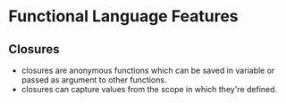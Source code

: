 # Functional Language Features

## Closures

- closures are anonymous functions which can be saved in variable or passed as argument to other functions.
- closures can capture values from the scope in which they're defined.